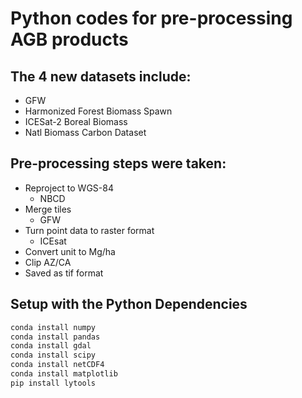 # Python codes for pre-processing AGB products
## The 4 new datasets include:
- GFW
- Harmonized Forest Biomass Spawn
- ICESat-2 Boreal Biomass
- Natl Biomass Carbon Dataset

## Pre-processing steps were taken:

- Reproject to WGS-84
  - NBCD
- Merge tiles
  - GFW
- Turn point data to raster format
  - ICEsat
- Convert unit to Mg/ha
- Clip AZ/CA
- Saved as tif format

## Setup with the Python Dependencies
```bash
conda install numpy
conda install pandas
conda install gdal
conda install scipy
conda install netCDF4
conda install matplotlib
pip install lytools
```

